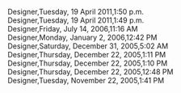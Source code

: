 ﻿Designer,Tuesday, 19 April 2011,1:50 p.m.  Designer,Tuesday, 19 April 2011,1:49 p.m.  Designer,Friday, July 14, 2006,11:16 AM  Designer,Monday, January 2, 2006,12:42 PM  Designer,Saturday, December 31, 2005,5:02 AM  Designer,Thursday, December 22, 2005,1:11 PM  Designer,Thursday, December 22, 2005,1:10 PM  Designer,Thursday, December 22, 2005,12:48 PM  Designer,Tuesday, November 22, 2005,1:41 PM
